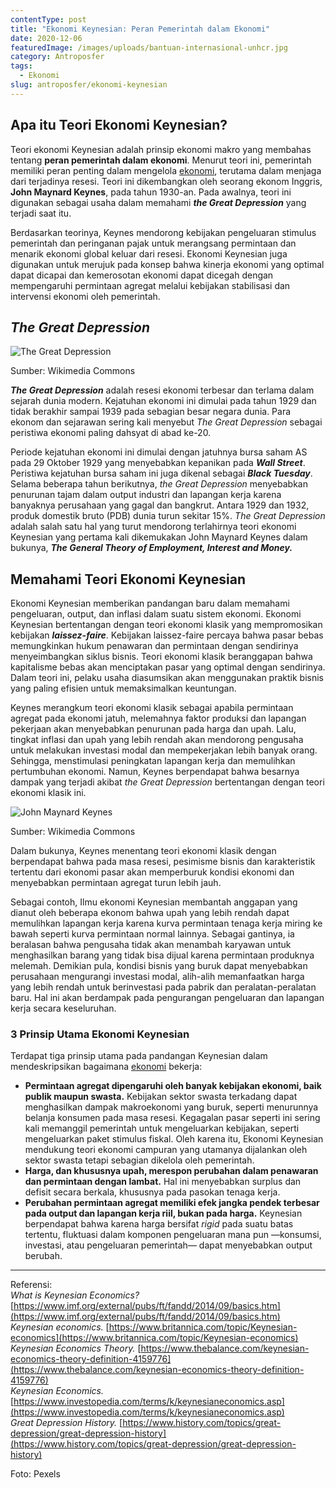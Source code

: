 ```yaml
---
contentType: post
title: "Ekonomi Keynesian: Peran Pemerintah dalam Ekonomi"
date: 2020-12-06
featuredImage: /images/uploads/bantuan-internasional-unhcr.jpg
category: Antroposfer
tags:
  - Ekonomi
slug: antroposfer/ekonomi-keynesian
---
```


## Apa itu Teori Ekonomi Keynesian?

Teori ekonomi Keynesian adalah prinsip ekonomi makro yang membahas tentang **peran pemerintah dalam ekonomi**. Menurut teori ini, pemerintah memiliki peran penting dalam mengelola [ekonomi](https://supergeografi.com/antroposfer/ekonomi/), terutama dalam menjaga dari terjadinya resesi. Teori ini dikembangkan oleh seorang ekonom Inggris, **John Maynard Keynes**, pada tahun 1930-an. Pada awalnya, teori ini digunakan sebagai usaha dalam memahami **_the Great Depression_** yang terjadi saat itu.

Berdasarkan teorinya, Keynes mendorong kebijakan pengeluaran stimulus pemerintah dan peringanan pajak untuk merangsang permintaan dan menarik ekonomi global keluar dari resesi. Ekonomi Keynesian juga digunakan untuk merujuk pada konsep bahwa kinerja ekonomi yang optimal dapat dicapai dan kemerosotan ekonomi dapat dicegah dengan mempengaruhi permintaan agregat melalui kebijakan stabilisasi dan intervensi ekonomi oleh pemerintah.

## _The Great Depression_

![The Great Depression](images/uploads/ekonomi-keynesian-the-great-depression-wikimedia.jpg)

Sumber: Wikimedia Commons

**_The Great Depression_** adalah resesi ekonomi terbesar dan terlama dalam sejarah dunia modern. Kejatuhan ekonomi ini dimulai pada tahun 1929 dan tidak berakhir sampai 1939 pada sebagian besar negara dunia. Para ekonom dan sejarawan sering kali menyebut _The Great Depression_ sebagai peristiwa ekonomi paling dahsyat di abad ke-20.

Periode kejatuhan ekonomi ini dimulai dengan jatuhnya bursa saham AS pada 29 Oktober 1929 yang menyebabkan kepanikan pada **_Wall Street_**. Peristiwa kejatuhan bursa saham ini juga dikenal sebagai **_Black Tuesday_**. Selama beberapa tahun berikutnya, _the Great Depression_ menyebabkan penurunan tajam dalam output industri dan lapangan kerja karena banyaknya perusahaan yang gagal dan bangkrut. Antara 1929 dan 1932, produk domestik bruto (PDB) dunia turun sekitar 15%. _The Great Depression_ adalah salah satu hal yang turut mendorong terlahirnya teori ekonomi Keynesian yang pertama kali dikemukakan John Maynard Keynes dalam bukunya, **_The General Theory of Employment, Interest and Money._**

## Memahami Teori Ekonomi Keynesian

Ekonomi Keynesian memberikan pandangan baru dalam memahami pengeluaran, output, dan inflasi dalam suatu sistem ekonomi. Ekonomi Keynesian bertentangan dengan teori ekonomi klasik yang mempromosikan kebijakan **_laissez-faire_**. Kebijakan laissez-faire percaya bahwa pasar bebas memungkinkan hukum penawaran dan permintaan dengan sendirinya menyeimbangkan siklus bisnis. Teori ekonomi klasik beranggapan bahwa kapitalisme bebas akan menciptakan pasar yang optimal dengan sendirinya. Dalam teori ini, pelaku usaha diasumsikan akan menggunakan praktik bisnis yang paling efisien untuk memaksimalkan keuntungan.

Keynes merangkum teori ekonomi klasik sebagai apabila permintaan agregat pada ekonomi jatuh, melemahnya faktor produksi dan lapangan pekerjaan akan menyebabkan penurunan pada harga dan upah. Lalu, tingkat inflasi dan upah yang lebih rendah akan mendorong pengusaha untuk melakukan investasi modal dan mempekerjakan lebih banyak orang. Sehingga, menstimulasi peningkatan lapangan kerja dan memulihkan pertumbuhan ekonomi. Namun, Keynes berpendapat bahwa besarnya dampak yang terjadi akibat _the Great Depression_ bertentangan dengan teori ekonomi klasik ini.

![John Maynard Keynes](images/uploads/ekonomi-keynesian-keynes.jpg)

Sumber: Wikimedia Commons

Dalam bukunya, Keynes menentang teori ekonomi klasik dengan berpendapat bahwa pada masa resesi, pesimisme bisnis dan karakteristik tertentu dari ekonomi pasar akan memperburuk kondisi ekonomi dan menyebabkan permintaan agregat turun lebih jauh.

Sebagai contoh, Ilmu ekonomi Keynesian membantah anggapan yang dianut oleh beberapa ekonom bahwa upah yang lebih rendah dapat memulihkan lapangan kerja karena kurva permintaan tenaga kerja miring ke bawah seperti kurva permintaan normal lainnya. Sebagai gantinya, ia beralasan bahwa pengusaha tidak akan menambah karyawan untuk menghasilkan barang yang tidak bisa dijual karena permintaan produknya melemah. Demikian pula, kondisi bisnis yang buruk dapat menyebabkan perusahaan mengurangi investasi modal, alih-alih memanfaatkan harga yang lebih rendah untuk berinvestasi pada pabrik dan peralatan-peralatan baru. Hal ini akan berdampak pada pengurangan pengeluaran dan lapangan kerja secara keseluruhan.

### 3 Prinsip Utama Ekonomi Keynesian

Terdapat tiga prinsip utama pada pandangan Keynesian dalam mendeskripsikan bagaimana [ekonomi](https://supergeografi.com/antroposfer/ekonomi/) bekerja:

- **Permintaan agregat dipengaruhi oleh banyak kebijakan ekonomi, baik publik maupun swasta.** Kebijakan sektor swasta terkadang dapat menghasilkan dampak makroekonomi yang buruk, seperti menurunnya belanja konsumen pada masa resesi. Kegagalan pasar seperti ini sering kali memanggil pemerintah untuk mengeluarkan kebijakan, seperti mengeluarkan paket stimulus fiskal. Oleh karena itu, Ekonomi Keynesian mendukung teori ekonomi campuran yang utamanya dijalankan oleh sektor swasta tetapi sebagian dikelola oleh pemerintah.
- **Harga, dan khususnya upah, merespon perubahan dalam penawaran dan permintaan dengan lambat.** Hal ini menyebabkan surplus dan defisit secara berkala, khususnya pada pasokan tenaga kerja.
- **Perubahan permintaan agregat memiliki efek jangka pendek terbesar pada output dan lapangan kerja riil, bukan pada harga.** Keynesian berpendapat bahwa karena harga bersifat _rigid_ pada suatu batas tertentu, fluktuasi dalam komponen pengeluaran mana pun —konsumsi, investasi, atau pengeluaran pemerintah— dapat menyebabkan output berubah.

* * *

Referensi:  
_What is Keynesian Economics?_ [https://www.imf.org/external/pubs/ft/fandd/2014/09/basics.htm](https://www.imf.org/external/pubs/ft/fandd/2014/09/basics.htm)  
_Keynesian economics._ [https://www.britannica.com/topic/Keynesian-economics](https://www.britannica.com/topic/Keynesian-economics)  
_Keynesian Economics Theory._ [https://www.thebalance.com/keynesian-economics-theory-definition-4159776](https://www.thebalance.com/keynesian-economics-theory-definition-4159776)  
_Keynesian Economics._ [https://www.investopedia.com/terms/k/keynesianeconomics.asp](https://www.investopedia.com/terms/k/keynesianeconomics.asp)  
_Great Depression History._ [https://www.history.com/topics/great-depression/great-depression-history](https://www.history.com/topics/great-depression/great-depression-history)

Foto: Pexels
